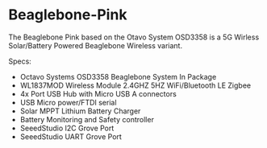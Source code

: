 # Beaglebone-Pink
The Beaglebone Pink based on the Otavo System OSD3358 is a 5G Wirless
Solar/Battery Powered Beaglebone Wireless variant.

Specs:
- Octavo Systems OSD3358 Beaglebone System In Package
- WL1837MOD Wireless Module 2.4GHZ 5HZ WiFi/Bluetooth LE Zigbee
- 4x Port USB Hub with Micro USB A connectors
- USB Micro power/FTDI serial
- Solar MPPT Lithium Battery Charger
- Battery Monitoring and Safety controller
- SeeedStudio I2C Grove Port
- SeeedStudio UART Grove Port
